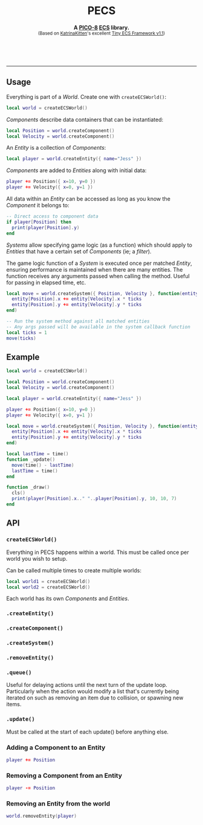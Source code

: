 <div align="center">
  <br>
  <br>
  <h1>PECS</h1>
  <p>
    <b>A <a href="https://www.lexaloffle.com/pico-8.php">PICO-8</a> <a href="https://en.wikipedia.org/wiki/Entity_component_system">ECS</a> library.</b><br />
  <sup>(Based on <a href="https://www.lexaloffle.com/bbs/?uid=45947">KatrinaKitten</a>'s excellent <a href="https://www.lexaloffle.com/bbs/?tid=39021">Tiny ECS Framework v1.1</a>)</sup>
  </p>
  <br>
  <br>
  <br>
</div>

---

## Usage

Everything is part of a _World_. Create one with `createECSWorld()`:

```lua
local world = createECSWorld()
```

_Components_ describe data containers that can be instantiated:

```lua
local Position = world.createComponent()
local Velocity = world.createComponent()
```

An _Entity_ is a collection of _Components_:

```lua
local player = world.createEntity({ name="Jess" })
```

_Components_ are added to _Entities_ along with initial data:

```lua
player += Position({ x=10, y=0 })
player += Velocity({ x=0, y=1 })
```

All data within an _Entity_ can be accessed as long as you know the _Component_
it belongs to:

```lua
-- Direct access to component data
if player[Position] then
  print(player[Position].y)
end
```

_Systems_ allow specifying game logic (as a function) which should apply to
_Entities_ that have a certain set of _Components_ (ie; a _filter_).

The game logic function of a _System_ is executed once per matched _Entity_,
ensuring performance is maintained when there are many entities.
The function receives any arguments passed when calling the method. Useful for
passing in elapsed time, etc.

```lua
local move = world.createSystem({ Position, Velocity }, function(entity, ticks)
  entity[Position].x += entity[Velocity].x * ticks
  entity[Position].y += entity[Velocity].y * ticks
end)

-- Run the system method against all matched entities
-- Any args passed will be available in the system callback function
local ticks = 1
move(ticks)
```

## Example

```lua
local world = createECSWorld()

local Position = world.createComponent()
local Velocity = world.createComponent()

local player = world.createEntity({ name="Jess" })

player += Position({ x=10, y=0 })
player += Velocity({ x=0, y=1 })

local move = world.createSystem({ Position, Velocity }, function(entity, ticks)
  entity[Position].x += entity[Velocity].x * ticks
  entity[Position].y += entity[Velocity].y * ticks
end)

local lastTime = time()
function _update()
  move(time() - lastTime)
  lastTime = time()
end

function _draw()
  cls()
  print(player[Position].x.." "..player[Position].y, 10, 10, 7)
end
```

## API

### `createECSWorld()`

Everything in PECS happens within a world. This must be called once per world
you wish to setup.

Can be called multiple times to create multiple worlds:

```lua
local world1 = createECSWorld()
local world2 = createECSWorld()
```

Each world has its own _Components_ and _Entities_.

### `.createEntity()`

### `.createComponent()`

### `.createSystem()`

### `.removeEntity()`

### `.queue()`

Useful for delaying actions until the next turn of the update loop.
Particularly when the action would modify a list that's currently being iterated
on such as removing an item due to collision, or spawning new items.

### `.update()`

Must be called at the start of each update() before anything else.

### Adding a Component to an Entity

```lua
player += Position
```

### Removing a Component from an Entity

```lua
player -= Position
```

### Removing an Entity from the world

```lua
world.removeEntity(player)
```
